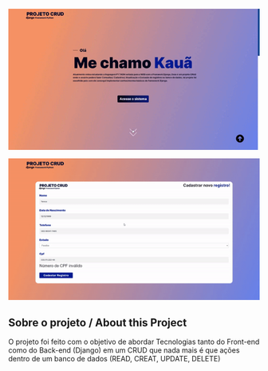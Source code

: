 <p align="center">
  <img src="Projeto Crud- Django - Brave 2022-09-22 15-31-04_Trim.gif">
</p>

<p align="center">
  <img src="to_read-me2.gif">
</p>

<h2>Sobre o projeto / About this Project</h2>

<p>
  O projeto foi feito com o objetivo de abordar Tecnologias tanto do Front-end como do Back-end (Django) em um CRUD que nada mais é que ações dentro de um banco de dados (READ, CREAT, UPDATE, DELETE)
</p>
